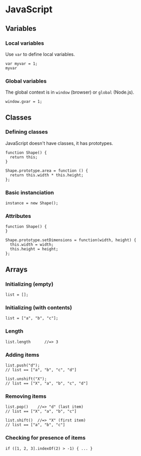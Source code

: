 JavaScript
==========

Variables
---------

### Local variables

Use `var` to define local variables.

    var myvar = 1;
    myvar

### Global variables

The global context is in `window` (browser) or `global` (Node.js).

    window.gvar = 1;

Classes
-------

### Defining classes

JavaScript doesn't have classes, it has prototypes.

    function Shape() {
      return this;
    }

    Shape.prototype.area = function () {
      return this.width * this.height;
    };

### Basic instanciation

    instance = new Shape();

### Attributes

    function Shape() {
    }

    Shape.prototype.setDimensions = function(width, height) {
      this.width = width;
      this.height = height;
    };

Arrays
------

### Initializing (empty)

    list = [];

### Initializing (with contents)

    list = ["a", "b", "c"];

### Length

    list.length      //=> 3

### Adding items

    list.push("d");
    // list == ["a", "b", "c", "d"]

    list.unshift("X");
    // list == ["X", "a", "b", "c", "d"]

### Removing items

    list.pop()    //=> "d" (last item)
    // list == ["X", "a", "b", "c"]

    list.shift()  //=> "X" (first item)
    // list == ["a", "b", "c"]

### Checking for presence of items

    if ([1, 2, 3].indexOf(2) > -1) { ... }

